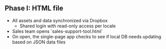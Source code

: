 ##  Phase I: HTML file

* <!-- .element: class="fragment" --> All assets and data synchronized via Dropbox
	* <!-- .element: class="fragment" --> Shared login with read-only access per locale
* <!-- .element: class="fragment" --> Sales team opens `sales-support-tool.html`
* <!-- .element: class="fragment" --> On open, the single-page app checks to see if local DB needs updating based on JSON data files